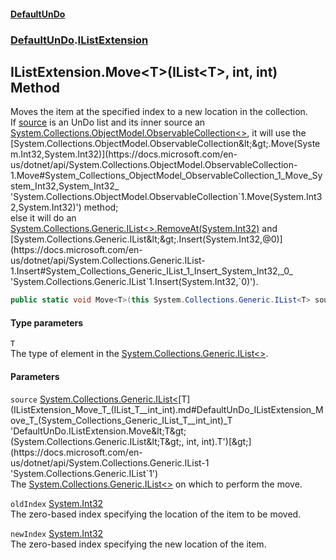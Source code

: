 #### [DefaultUnDo](DefaultUnDo.md 'DefaultUnDo')
### [DefaultUnDo](DefaultUnDo.md#DefaultUnDo 'DefaultUnDo').[IListExtension](IListExtension.md 'DefaultUnDo.IListExtension')
## IListExtension.Move&lt;T&gt;(IList&lt;T&gt;, int, int) Method
Moves the item at the specified index to a new location in the collection.  
If [source](IListExtension_Move_T_(IList_T__int_int).md#DefaultUnDo_IListExtension_Move_T_(System_Collections_Generic_IList_T__int_int)_source 'DefaultUnDo.IListExtension.Move&lt;T&gt;(System.Collections.Generic.IList&lt;T&gt;, int, int).source') is an UnDo list and its inner source an [System.Collections.ObjectModel.ObservableCollection&lt;&gt;](https://docs.microsoft.com/en-us/dotnet/api/System.Collections.ObjectModel.ObservableCollection-1 'System.Collections.ObjectModel.ObservableCollection`1'), it will use the [System.Collections.ObjectModel.ObservableCollection&lt;&gt;.Move(System.Int32,System.Int32)](https://docs.microsoft.com/en-us/dotnet/api/System.Collections.ObjectModel.ObservableCollection-1.Move#System_Collections_ObjectModel_ObservableCollection_1_Move_System_Int32,System_Int32_ 'System.Collections.ObjectModel.ObservableCollection`1.Move(System.Int32,System.Int32)') method;  
else it will do an [System.Collections.Generic.IList&lt;&gt;.RemoveAt(System.Int32)](https://docs.microsoft.com/en-us/dotnet/api/System.Collections.Generic.IList-1.RemoveAt#System_Collections_Generic_IList_1_RemoveAt_System_Int32_ 'System.Collections.Generic.IList`1.RemoveAt(System.Int32)') and [System.Collections.Generic.IList&lt;&gt;.Insert(System.Int32,@0)](https://docs.microsoft.com/en-us/dotnet/api/System.Collections.Generic.IList-1.Insert#System_Collections_Generic_IList_1_Insert_System_Int32,_0_ 'System.Collections.Generic.IList`1.Insert(System.Int32,`0)').  
```csharp
public static void Move<T>(this System.Collections.Generic.IList<T> source, int oldIndex, int newIndex);
```
#### Type parameters
<a name='DefaultUnDo_IListExtension_Move_T_(System_Collections_Generic_IList_T__int_int)_T'></a>
`T`  
The type of element in the [System.Collections.Generic.IList&lt;&gt;](https://docs.microsoft.com/en-us/dotnet/api/System.Collections.Generic.IList-1 'System.Collections.Generic.IList`1').
  
#### Parameters
<a name='DefaultUnDo_IListExtension_Move_T_(System_Collections_Generic_IList_T__int_int)_source'></a>
`source` [System.Collections.Generic.IList&lt;](https://docs.microsoft.com/en-us/dotnet/api/System.Collections.Generic.IList-1 'System.Collections.Generic.IList`1')[T](IListExtension_Move_T_(IList_T__int_int).md#DefaultUnDo_IListExtension_Move_T_(System_Collections_Generic_IList_T__int_int)_T 'DefaultUnDo.IListExtension.Move&lt;T&gt;(System.Collections.Generic.IList&lt;T&gt;, int, int).T')[&gt;](https://docs.microsoft.com/en-us/dotnet/api/System.Collections.Generic.IList-1 'System.Collections.Generic.IList`1')  
The [System.Collections.Generic.IList&lt;&gt;](https://docs.microsoft.com/en-us/dotnet/api/System.Collections.Generic.IList-1 'System.Collections.Generic.IList`1') on which to perform the move.
  
<a name='DefaultUnDo_IListExtension_Move_T_(System_Collections_Generic_IList_T__int_int)_oldIndex'></a>
`oldIndex` [System.Int32](https://docs.microsoft.com/en-us/dotnet/api/System.Int32 'System.Int32')  
The zero-based index specifying the location of the item to be moved.
  
<a name='DefaultUnDo_IListExtension_Move_T_(System_Collections_Generic_IList_T__int_int)_newIndex'></a>
`newIndex` [System.Int32](https://docs.microsoft.com/en-us/dotnet/api/System.Int32 'System.Int32')  
The zero-based index specifying the new location of the item.
  
